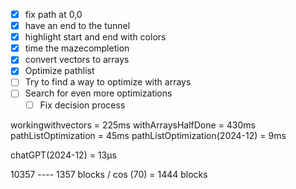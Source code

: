 - [x] fix path at 0,0
- [x] have an end to the tunnel
- [x] highlight start and end with colors
- [x] time the mazecompletion
- [x] convert vectors to arrays
- [x] Optimize pathlist
- [ ] Try to find a way to optimize with arrays
- [ ] Search for even more optimizations
  - [ ] Fix decision process

workingwithvectors = 225ms
withArraysHalfDone = 430ms
pathListOptimization = 45ms
pathListOptimization(2024-12) = 9ms

chatGPT(2024-12) = 13μs

10357 ---- 1357  blocks / cos (70) = 1444 blocks
